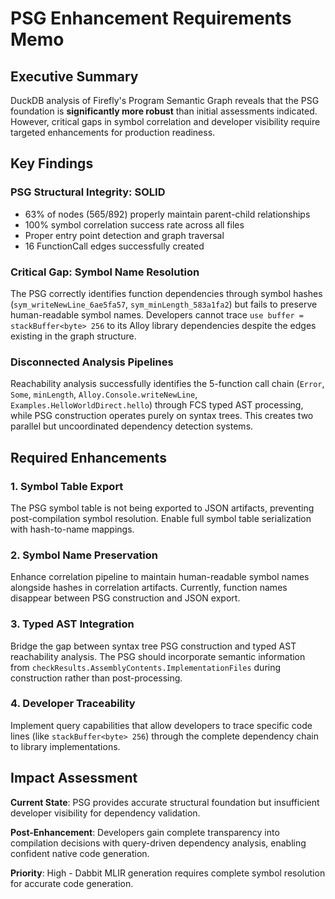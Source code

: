 # PSG Enhancement Requirements Memo

## Executive Summary

DuckDB analysis of Firefly's Program Semantic Graph reveals that the PSG foundation is **significantly more robust** than initial assessments indicated. However, critical gaps in symbol correlation and developer visibility require targeted enhancements for production readiness.

## Key Findings

### PSG Structural Integrity: **SOLID**
- 63% of nodes (565/892) properly maintain parent-child relationships
- 100% symbol correlation success rate across all files
- Proper entry point detection and graph traversal
- 16 FunctionCall edges successfully created

### Critical Gap: Symbol Name Resolution
The PSG correctly identifies function dependencies through symbol hashes (`sym_writeNewLine_6ae5fa57`, `sym_minLength_583a1fa2`) but fails to preserve human-readable symbol names. Developers cannot trace `use buffer = stackBuffer<byte> 256` to its Alloy library dependencies despite the edges existing in the graph structure.

### Disconnected Analysis Pipelines
Reachability analysis successfully identifies the 5-function call chain (`Error`, `Some`, `minLength`, `Alloy.Console.writeNewLine`, `Examples.HelloWorldDirect.hello`) through FCS typed AST processing, while PSG construction operates purely on syntax trees. This creates two parallel but uncoordinated dependency detection systems.

## Required Enhancements

### 1. Symbol Table Export
The PSG symbol table is not being exported to JSON artifacts, preventing post-compilation symbol resolution. Enable full symbol table serialization with hash-to-name mappings.

### 2. Symbol Name Preservation
Enhance correlation pipeline to maintain human-readable symbol names alongside hashes in correlation artifacts. Currently, function names disappear between PSG construction and JSON export.

### 3. Typed AST Integration
Bridge the gap between syntax tree PSG construction and typed AST reachability analysis. The PSG should incorporate semantic information from `checkResults.AssemblyContents.ImplementationFiles` during construction rather than post-processing.

### 4. Developer Traceability
Implement query capabilities that allow developers to trace specific code lines (like `stackBuffer<byte> 256`) through the complete dependency chain to library implementations.

## Impact Assessment

**Current State**: PSG provides accurate structural foundation but insufficient developer visibility for dependency validation.

**Post-Enhancement**: Developers gain complete transparency into compilation decisions with query-driven dependency analysis, enabling confident native code generation.

**Priority**: High - Dabbit MLIR generation requires complete symbol resolution for accurate code generation.